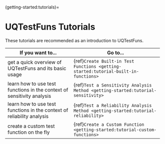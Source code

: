 (getting-started:tutorials)=
# UQTestFuns Tutorials

These tutorials are recommended as an introduction to UQTestFuns.

| If you want to...                                                      | Go to...                                                                            |
|------------------------------------------------------------------------|-------------------------------------------------------------------------------------|
| get a quick overview of UQTestFuns and its basic usage                 | {ref}`Create Built-in Test Functions <getting-started:tutorial-built-in-functions>` | 
| learn how to use test functions in the context of sensitivity analysis | {ref}`Test a Sensitivity Analysis Method <getting-started:tutorial-sensitivity>`    | 
| learn how to use test functions in the context of reliability analysis | {ref}`Test a Reliability Analysis Method <getting-started:tutorial-reliability>`    | 
| create a custom test function on the fly                               | {ref}`Create a Custom Function <getting-started:tutorial-custom-functions>`         | 

